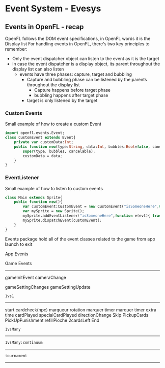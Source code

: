 # Event System - Evesys

## Events in OpenFL - recap
OpenFL follows the DOM event specifications, in OpenFL words it is the Display list
For handling events in OpenFL, there's two key principles to remember:

* Only the event dispatcher object can listen to the event as it is the target
* in case the event dispatcher is a display object, its parent throughout the display list can also listen
    + events have three phases: capture, target and bubbling
        + Capture and bubbling phase can be listened by the parents throughout the display list
            + Capture happens before target phase
            + bubbling happens after target phase
        + target is only listened by the target
        
### Custom Events
Small example of how to create a custom Event

```haxe
import openfl.events.Event;
class CustomEvent extends Event{
    private var customData:Int;
    public function new(type:String, data:Int, bubbles:Bool=false, cancelable:Bool=false){
        super(type, bubbles, cancelable);
        customData = data;
    }
}
```
### EventListener
Small example of how to listen to custom events

```haxe
class Main extends Sprite{
    public function new(){
        var customEvent:CustomEvent = new CustomEvent("isSomeoneHere",0);
        var mySprite = new Sprite();
        mySprite.addEventListener("isSomeoneHere",function e(evt){ trace("I'm here");});
        mySprite.dispatchEvent(customEvent);
    }
}
```
Events package hold all of the event classes related to the game
from app launch to exit

App Events

Game Events
_____________

gameInitEvent
cameraChange

gameSettingChanges
gameSettingUpdate


    1vs1
   ______
   start
   cardcheck(npc)
   marqueur rotation
   marquer timer
   marquer timer extra time
   cardPlayed
   specialCardPlayed
   directionChange
   Skip
   PickupCards
   PickUpPunishment
   refillPioche
   2cardsLeft
   End

    1vsMany
   _________

    1vsMany:continuum
   ___________________

    tournament
   ____________
